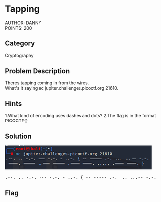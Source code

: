 <h1>Tapping</h1>
AUTHOR: DANNY<br>
POINTS: 200

<h2>Category</h2>
Cryptography

<h2>Problem Description</h2>
Theres tapping coming in from the wires.<br> 
What's it saying nc jupiter.challenges.picoctf.org 21610.<br>

<h2>Hints</h2>
1.What kind of encoding uses dashes and dots?
2.The flag is in the format PICOCTF{}<br>

<h2>Solution</h2>
<img src="https://github.com/laiyutong/picoCTF_2019_writeup/blob/main/Cryptography/Tapping/nc.PNG" alt="nc">

<pre class="text">
.--. .. -.-. --- -.-. - ..-. { -- ----- .-. ... ...-- -.-.  ----. ----- ..--- ----- .---- ----. ..... .---- ----. }
</pre>

<h2>Flag</h2>
<code></code>

